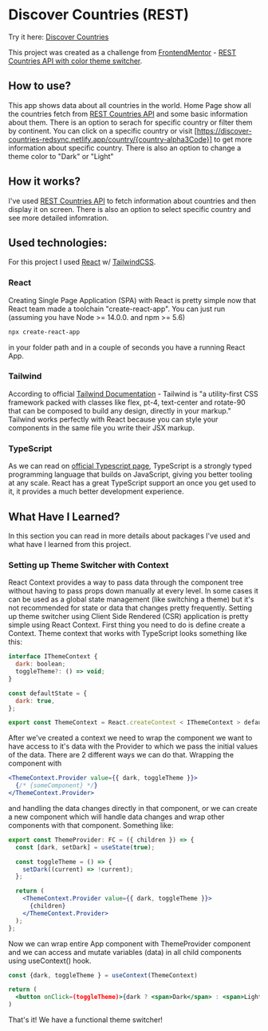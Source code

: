 # Discover Countries (REST)

Try it here: [Discover Countries](https://discover-countries-redsync.netlify.app)

This project was created as a challenge from [FrontendMentor](https://www.frontendmentor.io/home) - [REST Countries API with color theme switcher](https://www.frontendmentor.io/challenges/rest-countries-api-with-color-theme-switcher-5cacc469fec04111f7b848ca).

## How to use?

This app shows data about all countries in the world. Home Page show all the countries fetch from [REST Countries API](https://restcountries.com/) and some basic information about them. There is an option to serach for specific country or filter them by continent. You can click on a specific country or visit [https://discover-countries-redsync.netlify.app/country/{country-alpha3Code}] to get more information about specific country. There is also an option to change a theme color to "Dark" or "Light"

## How it works?

I've used [REST Countries API](https://restcountries.com/) to fetch information about countries and then display it on screen. There is also an option to select specific country and see more detailed infomration.

## Used technologies:

For this project I used [React](https://reactjs.org/) w/ [TailwindCSS](https://tailwindcss.com/).

### React

Creating Single Page Application (SPA) with React is pretty simple now that React team made a toolchain "create-react-app". You can just run (assuming you have Node >= 14.0.0. and npm >= 5.6)

```bash
npx create-react-app
```

in your folder path and in a couple of seconds you have a running React App.

### Tailwind

According to official [Tailwind Documentation](https://tailwindcss.com/docs/) - Tailwind is "a utility-first CSS framework packed with classes like flex, pt-4, text-center and rotate-90 that can be composed to build any design, directly in your markup."
Tailwind works perfectly with React because you can style your components in the same file you write their JSX markup.

### TypeScript

As we can read on [official Typescript page](https://www.typescriptlang.org/), TypeScript is a strongly typed programming language that builds on JavaScript, giving you better tooling at any scale. React has a great TypeScript support an once you get used to it, it provides a much better development experience.

## What Have I Learned?

In this section you can read in more details about packages I've used and what have I learned from this project.

### Setting up Theme Switcher with Context

React Context provides a way to pass data through the component tree without having to pass props down manually at every level. In some cases it can be used as a global state management (like switching a theme) but it's not recommended for state or data that changes pretty frequently.
Setting up theme switcher using Client Side Rendered (CSR) application is pretty simple using React Context. First thing you need to do is define create a Context. Theme context that works with TypeScript looks something like this:

```jsx
interface IThemeContext {
  dark: boolean;
  toggleTheme?: () => void;
}

const defaultState = {
  dark: true,
};

export const ThemeContext = React.createContext < IThemeContext > defaultState;
```

After we've created a context we need to wrap the component we want to have access to it's data with the Provider to which we pass the initial values of the data. There are 2 different ways we can do that. Wrapping the component with

```jsx
<ThemeContext.Provider value={{ dark, toggleTheme }}>
  {/* {someComponent} */}
</ThemeContext.Provider>
```

and handling the data changes directly in that component, or we can create a new component which will handle data changes and wrap other components with that component. Something like:

```jsx
export const ThemeProvider: FC = ({ children }) => {
  const [dark, setDark] = useState(true);

  const toggleTheme = () => {
    setDark((current) => !current);
  };

  return (
    <ThemeContext.Provider value={{ dark, toggleTheme }}>
      {children}
    </ThemeContext.Provider>
  );
};
```

Now we can wrap entire App component with ThemeProvider component and we can access and mutate variables (data) in all child components using useContext() hook.

```jsx
const {dark, toggleTheme } = useContext(ThemeContext)

return (
  <button onClick=(toggleTheme)>{dark ? <span>Dark</span> : <span>Light</span>}</button>
)
```

That's it! We have a functional theme switcher!

